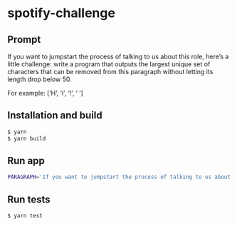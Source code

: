# spotify-challenge

## Prompt
If you want to jumpstart the process of talking to us about this role, here’s a little challenge: write a program that outputs the largest unique set of characters that can be removed from this paragraph without letting its length drop below 50.

For example: [‘H’, ‘i’, ‘!’, ‘ ’]

## Installation and build
```bash
$ yarn
$ yarn build
```

## Run app
```bash
PARAGRAPH='If you want to jumpstart the process of talking to us about this role, here’s a little challenge: write a program that outputs the largest unique set of characters that can be removed from this paragraph without letting its length drop below 50.' MIN=50 CASE_SENSITIVE=true node build/index.js
```

## Run tests
```bash
$ yarn test
```
